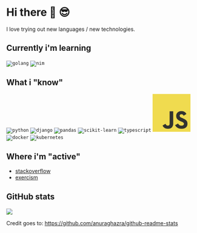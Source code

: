 # Hi there 👋  :sunglasses:

I love trying out new languages / new technologies.

## Currently i'm learning

<code><img src="https://developer.asustor.com/uploadIcons/0020_23588_1502035858_icon256.png" alt="golang" height=100></code>
<code><img src="https://encrypted-tbn0.gstatic.com/images?q=tbn:ANd9GcTo9lH8GI51HNmgmVbVUithXiW4mkQ8L27g5vGpa_OGOUrumLys&s" alt="nim" height=100></code>

## What i "know"
<code><img src="https://cdn.iconscout.com/icon/free/png-256/python-20-1175115.png" alt="python" height=100></code>
<code><img src="https://miro.medium.com/max/1200/0*5Cke19b5MtU2WL5i.png" alt="django" height=100></code>
<code><img src="https://encrypted-tbn0.gstatic.com/images?q=tbn%3AANd9GcQqYJUcnI6iEzEQCM2YenGwZNhC75CKgQa8gQ&usqp=CAU" alt="pandas" height=100></code>
<code><img src="https://scikit-learn.org/stable/_static/scikit-learn-logo-small.png" alt="scikit-learn" height=100></code>
<code><img src="https://d2eip9sf3oo6c2.cloudfront.net/tags/images/000/000/377/square_256/typescriptlang.png" alt="typescript" height=100></code>
<code><img src="https://raw.githubusercontent.com/voodootikigod/logo.js/master/js.png" alt="javascript" height=100></code>
<code><img src="https://d1q6f0aelx0por.cloudfront.net/product-logos/644d2f15-c5db-4731-a353-ace6235841fa-registry.png" alt="docker" height=100></code>
<code><img src="https://seeklogo.com/images/K/kubernetes-logo-3A67038EAB-seeklogo.com.png" alt="kubernetes" height=100></code>

## Where i'm "active"
* [stackoverflow](https://stackoverflow.com/users/13168118/bb4l)
* [exercism](https://exercism.io/profiles/bb4L)


## GitHub stats 
<a href="https://github.com/anuraghazra/github-readme-stats">
  <img align="center" src="https://github-readme-stats.vercel.app/api/top-langs/?username=bb4L" />
</a>

Credit goes to: https://github.com/anuraghazra/github-readme-stats

<!--
**bb4L/bb4L** is a ✨ _special_ ✨ repository because its `README.md` (this file) appears on your GitHub profile.

Here are some ideas to get you started:

- 🔭 I’m currently working on ...
- 🌱 I’m currently learning ...
- 👯 I’m looking to collaborate on ...
- 🤔 I’m looking for help with ...
- 💬 Ask me about ...
- 📫 How to reach me: ...
- 😄 Pronouns: ...
- ⚡ Fun fact: ...
-->
